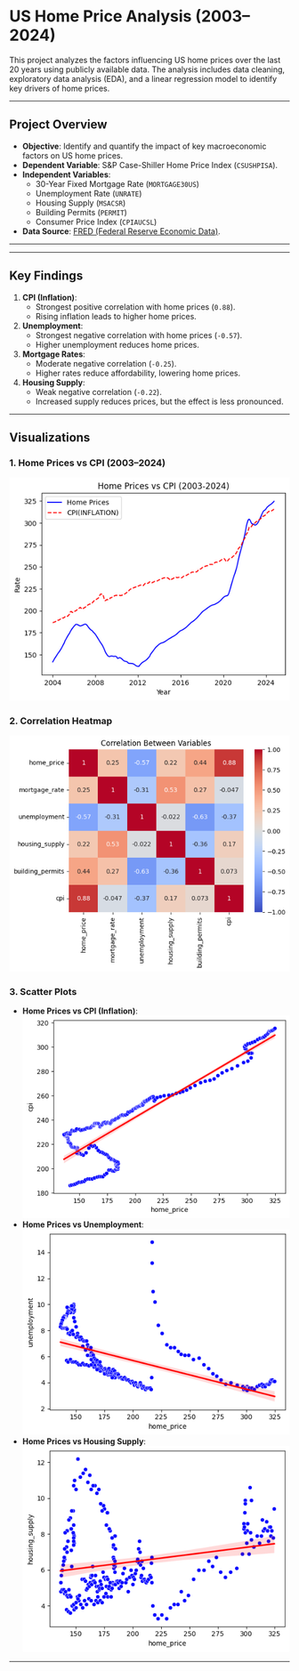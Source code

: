 # US Home Price Analysis (2003–2024)

This project analyzes the factors influencing US home prices over the last 20 years using publicly available data. The analysis includes data cleaning, exploratory data analysis (EDA), and a linear regression model to identify key drivers of home prices.

---

## **Project Overview**
- **Objective**: Identify and quantify the impact of key macroeconomic factors on US home prices.
- **Dependent Variable**: S&P Case-Shiller Home Price Index (`CSUSHPISA`).
- **Independent Variables**:
  - 30-Year Fixed Mortgage Rate (`MORTGAGE30US`)
  - Unemployment Rate (`UNRATE`)
  - Housing Supply (`MSACSR`)
  - Building Permits (`PERMIT`)
  - Consumer Price Index (`CPIAUCSL`)
- **Data Source**: [FRED (Federal Reserve Economic Data)](https://fred.stlouisfed.org/).

---


---

## **Key Findings**
1. **CPI (Inflation)**:
   - Strongest positive correlation with home prices (`0.88`).
   - Rising inflation leads to higher home prices.
2. **Unemployment**:
   - Strongest negative correlation with home prices (`-0.57`).
   - Higher unemployment reduces home prices.
3. **Mortgage Rates**:
   - Moderate negative correlation (`-0.25`).
   - Higher rates reduce affordability, lowering home prices.
4. **Housing Supply**:
   - Weak negative correlation (`-0.22`).
   - Increased supply reduces prices, but the effect is less pronounced.

---

## **Visualizations**
### 1. Home Prices vs CPI (2003–2024)
![Home Prices vs CPI](Outputs/Line_chart.png)

### 2. Correlation Heatmap
![Correlation Heatmap](Outputs/Corelation_heat_map.png)

### 3. Scatter Plots
- **Home Prices vs CPI (Inflation)**:
  ![Home Prices vs Inflation](Outputs/scatter_plot_1.png)
- **Home Prices vs Unemployment**:
  ![Home Prices vs Unemployment](Outputs/scatter_plot_3.png)
- **Home Prices vs Housing Supply**:
  ![Home Prices vs Housing Supply](Outputs/scatter_plot_2.png)

---



